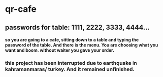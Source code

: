 # qr-cafe
## passwords for table: 1111, 2222, 3333, 4444...

#### so you are going to a cafe, sitting down to a table and typing the password of the table. And there is the menu. You are choosing what you want and boom. without waiter you gave your order.

### this project has been interrupted due to earthquake in kahramanmaras/ turkey. And it remained unfinished.
